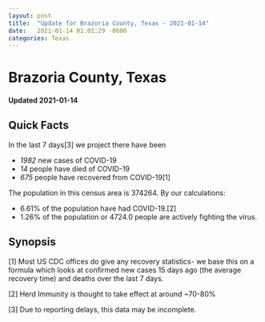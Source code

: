```yaml
---
layout: post
title:  "Update for Brazoria County, Texas - 2021-01-14"
date:   2021-01-14 01:01:29 -0600
categories: Texas
---
```


# Brazoria County, Texas
#### Updated 2021-01-14

## Quick Facts

In the last 7 days[3] we project there have been
- *1982* new cases of COVID-19
- *14* people have died of COVID-19
- *675* people have recovered from COVID-19[1]

The population in this census area is 374264. By our calculations:
- 6.61% of the population have had COVID-19.[2]
- 1.26% of the population or 4724.0 people are actively fighting the virus.

## Synopsis




[1] Most US CDC offices do give any recovery statistics- we base this on a formula which looks at confirmed new cases
15 days ago (the average recovery time) and deaths over the last 7 days.

[2] Herd Immunity is thought to take effect at around ~70-80%

[3] Due to reporting delays, this data may be incomplete.
 
    